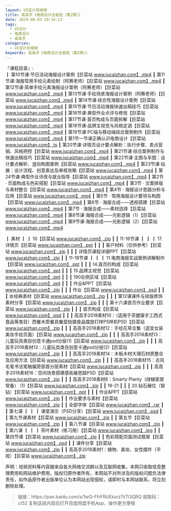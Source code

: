 ```yaml
---
layout: UI设计攻城狮
title: 高高手《电商设计全能班（第2期）》
date: 2019-08-03 19:34:13
tags:
  - UI设计
  - 电商设计
  - 高高手 
categories:
  - UI设计攻城狮
keywords: 高高手《电商设计全能班（第2期）》
---
```

『课程目录』:  
┃  第10节课·节日活动海报设计案例【巨菜站 www.jucaizhan.com】.mp4
┃  第11节课·海报常用手绘元素绘制（阿赛老师）【巨菜站 www.jucaizhan.com】.mp4
┃  第12节课·简单手绘元素海报设计案例（阿赛老师）【巨菜站 www.jucaizhan.com】.mp4
┃  第13节课·手绘场景海报设计案例（阿赛老师）【巨菜站 www.jucaizhan.com】.mp4
┃  第14节课·综合性海报设计案例【巨菜站 www.jucaizhan.com】.mp4
┃  第15节课·节日活动海报快速出稿技巧【巨菜站 www.jucaizhan.com】.mp4
┃  第16节课·典型作业点评与修改【巨菜站 www.jucaizhan.com】.mp4
┃  第17节课·首页构成与页面拆解【巨菜站 www.jucaizhan.com】.mp4
┃  第18节课·品牌主视觉与风格定调【巨菜站 www.jucaizhan.com】.mp4
┃  第19节课·PC端与移动端综合案例制作【巨菜站 www.jucaizhan.com】.mp4
┃  第1节一节课正确认识电商设计【巨菜站 www.jucaizhan.com】.ts
┃  第20节课·详情页设计要点解析：执行步骤、卖点营销、风格把控【巨菜站 www.jucaizhan.com】.mp4
┃  第21节课·综合案例制作与快速出稿技巧【巨菜站 www.jucaizhan.com】.mp4
┃  第22节课·主图与车图：设计要点解析、竖向构图案例【巨菜站 www.jucaizhan.com】.mp4
┃  第23节课·钻展：设计流程、创意表达及审核攻略【巨菜站 www.jucaizhan.com】.mp4
┃  第24节课·典型作业评改与就业指导【巨菜站 www.jucaizhan.com】.mp4
┃  第2节 · 页面构成与色彩搭配【巨菜站 www.jucaizhan.com】.mp4
┃  第3节 · 文案排版与素材整合【巨菜站 www.jucaizhan.com】.mp4
┃  第4节 · 海报设计思路分析与应用【巨菜站 www.jucaizhan.com】.mp4
┃  第5节 · 常用海报设计要领与构图【巨菜站 www.jucaizhan.com】.mp4
┃  第6节 · 海报合成——透视搭建【巨菜站 www.jucaizhan.com】.mp4
┃  第7节 · 海报合成——素材选择【巨菜站 www.jucaizhan.com】.mp4
┃  第8节课·海报合成——光影逻辑（1）【巨菜站 www.jucaizhan.com】.mp4
┃  第9节课·海报合成——光影逻辑（2）【巨菜站 www.jucaizhan.com】.mp4
<!-- more --> 
┃  素材
┃  ┃  10【巨菜站 www.jucaizhan.com】.zip
┃  ┃  11-16节课
┃  ┃  ┃  17.详情页【巨菜站 www.jucaizhan.com】.ppt
┃  ┃  ┃  客户材料（仅供参考）【巨菜站 www.jucaizhan.com】.zip
┃  ┃  ┃  详情页课程详细PPT【巨菜站 www.jucaizhan.com】.zip
┃  ┃  11-18节课
┃  ┃  ┃  11.电商海报实战案例讲解制作【巨菜站 www.jucaizhan.com】.ppt
┃  ┃  ┃  14.首页的构成【巨菜站 www.jucaizhan.com】.ppt
┃  ┃  ┃  15.品牌主视觉【巨菜站 www.jucaizhan.com】.ppt
┃  ┃  ┃  190左侧区域【巨菜站 www.jucaizhan.com】.ppt
┃  ┃  ┃  作业&PPT【巨菜站 www.jucaizhan.com】.zip
┃  ┃  ┃  作业【巨菜站 www.jucaizhan.com】.psd
┃  ┃  ┃  水经典素材【巨菜站 www.jucaizhan.com】.zip
┃  ┃  ┃  第12课课件与排版修饰素材分享【巨菜站 www.jucaizhan.com】.zip
┃  ┃  ┃  第十六课首页作业要求【巨菜站 www.jucaizhan.com】.zip
┃  ┃  ┃  首页构成【巨菜站 www.jucaizhan.com】.psd
┃  ┃  ┃  高高手2018素材10：（适用于茶健康手工西式食品等类目）西餐木质餐具餐盘拍摄食品摆放打样PS样机PSD【巨菜站 www.jucaizhan.com】.zip
┃  ┃  ┃  高高手2018素材12：手绘花草合集（适宜女装美妆手绘页面）【巨菜站 www.jucaizhan.com】.zip
┃  ┃  ┃  高高手2018素材13：儿童玩具类目创意卡通psd分层(1)【巨菜站 www.jucaizhan.com】.zip
┃  ┃  ┃  高高手2018素材13：儿童玩具类目创意卡通psd分层(2)【巨菜站 www.jucaizhan.com】.zip
┃  ┃  ┃  高高手2018素材14：木板木材大理石材质整合及应用方法【巨菜站 www.jucaizhan.com】.zip
┃  ┃  ┃  高高手2018素材15：古风毛笔书法笔触偏旁部首分层素材【巨菜站 www.jucaizhan.com】.zip
┃  ┃  ┃  高高手2018素材16：空间场景搭建感拓展思路PSD【巨菜站 www.jucaizhan.com】.zip
┃  ┃  ┃  高高手2018素材8：Smarty Planty（绿植家居常备） (1)【巨菜站 www.jucaizhan.com】.zip
┃  ┃  19-21
┃  ┃  ┃  20.钻石展位（智钻）【巨菜站 www.jucaizhan.com】.ppt
┃  ┃  ┃  作业&PPT【巨菜站 www.jucaizhan.com】.zip
┃  ┃  作业要求与素材【巨菜站 www.jucaizhan.com】.zip
┃  ┃  全部字体【巨菜站 www.jucaizhan.com】.rar
┃  ┃  第七课
┃  ┃  ┃  课堂演示（PSD分享）【巨菜站 www.jucaizhan.com】.psd
┃  ┃  第九节课素材【巨菜站 www.jucaizhan.com】.zip
┃  ┃  第五节【巨菜站 www.jucaizhan.com】.zip
┃  ┃  第八节课【巨菜站 www.jucaizhan.com】.zip
┃  ┃  第六课
┃  ┃  ┃  茶叶素材（练习用）【巨菜站 www.jucaizhan.com】.jpg
┃  ┃  第四节课【巨菜站 www.jucaizhan.com】.zip
┃  ┃  色彩搭配页面测试框架【巨菜站 www.jucaizhan.com】.psd
┃  ┃  课件分享【巨菜站 www.jucaizhan.com】.zip
┃  ┃  高高手2018素材1：植物、美妆、女性摆件（平视）【巨菜站 www.jucaizhan.com】.zip
<div class="post-copyright">
    <div class="post-copyright__author">
      <span class="post-copyright-meta">声明：视频资料等内容据来自各大网络交流群以及互联网收集，本网只收取信息整理费用和网站维护费用，版权归原作者所有，本网站不对所涉及的版权问题负法律责任，如作品原作者出版单位认为本网站出现侵权，请即时与本网站联系，将立刻删除处理。 </span>
    </div>
</div>

<blockquote class="blockquote-center">
链接：https://pan.baidu.com/s/1wQ-FfrFRUEksrz1V7i3QRQ 
提取码：ct52 
复制这段内容后打开百度网盘手机App，操作更方便哦
</blockquote>

